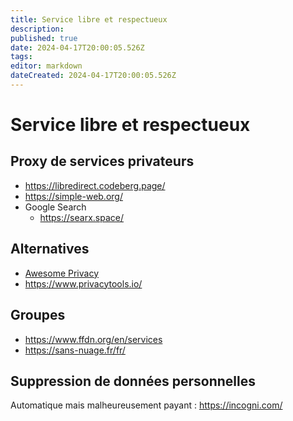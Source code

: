 ```yaml
---
title: Service libre et respectueux
description: 
published: true
date: 2024-04-17T20:00:05.526Z
tags: 
editor: markdown
dateCreated: 2024-04-17T20:00:05.526Z
---
```


# Service libre et respectueux

## Proxy de services privateurs
- <https://libredirect.codeberg.page/>
- <https://simple-web.org/>
- Google Search
	- <https://searx.space/>
## Alternatives
- [Awesome Privacy](https://github.com/Lissy93/awesome-privacy)
- <https://www.privacytools.io/>
## Groupes
- <https://www.ffdn.org/en/services>
- <https://sans-nuage.fr/fr/>

## Suppression de données personnelles
Automatique mais malheureusement payant : <https://incogni.com/>
